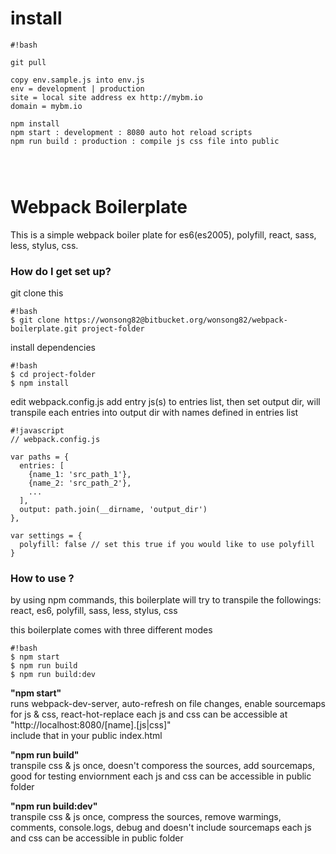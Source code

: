 # install #

```
#!bash

git pull

copy env.sample.js into env.js
env = development | production
site = local site address ex http://mybm.io
domain = mybm.io

npm install
npm start : development : 8080 auto hot reload scripts
npm run build : production : compile js css file into public




```



# Webpack Boilerplate #

This is a simple webpack boiler plate for es6(es2005), polyfill, react, sass, less, stylus, css.

### How do I get set up? ###

git clone this
```
#!bash
$ git clone https://wonsong82@bitbucket.org/wonsong82/webpack-boilerplate.git project-folder
```
  
install dependencies
```
#!bash
$ cd project-folder
$ npm install
```
  
edit webpack.config.js
add entry js(s) to entries list, then set output dir,
will transpile each entries into output dir with names defined in entries list
```
#!javascript
// webpack.config.js

var paths = {
  entries: [
    {name_1: 'src_path_1'},
    {name_2: 'src_path_2'},
    ...
  ],
  output: path.join(__dirname, 'output_dir')
},

var settings = {
  polyfill: false // set this true if you would like to use polyfill
}
```

### How to use ? ###
by using npm commands, this boilerplate will try to transpile the followings:
react, es6, polyfill, sass, less, stylus, css

this boilerplate comes with three different modes
```
#!bash
$ npm start
$ npm run build
$ npm run build:dev
```
**"npm start"**  
runs webpack-dev-server, auto-refresh on file changes, enable sourcemaps for js & css, react-hot-replace
each js and css can be accessible at "http://localhost:8080/[name].[js|css]"  
include that in your public index.html

**"npm run build"**  
transpile css & js once, doesn't comporess the sources, add sourcemaps, good for testing enviornment
each js and css can be accessible in public folder

  
**"npm run build:dev"**  
transpile css & js once, compress the sources, remove warmings, comments, console.logs, debug and doesn't include sourcemaps
each js and css can be accessible in public folder